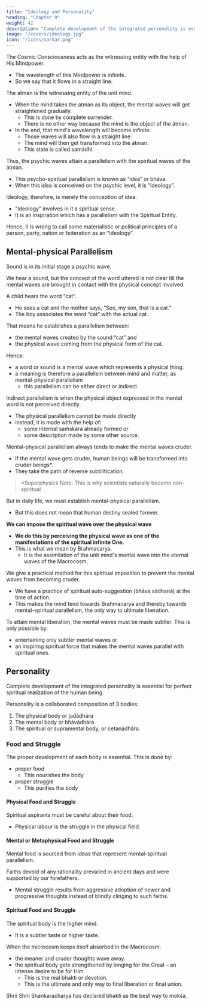 ```yaml
---
title: "Ideology and Personality"
heading: "Chapter 9"
weight: 42
description: "Complete development of the integrated personality is essential for perfect spiritual realization of the human being."
image: "/covers/ideology.jpg"
icon: "/icons/sarkar.png"
---
```



<!-- Psycho-Spiritual Parallelism -->

The Cosmic Consciousness acts as the witnessing entity with the help of His Mindpower<!-- Citishakti -->. 
- The wavelength of this Mindpower is infinite.
- So we say that it flows in a straight line. 

The atman is the witnessing entity of the unit mind.
- When the mind <!-- or manah --> takes the atman as its object, the mental waves will get straightened gradually.
  - This is done by complete surrender. 
  - There is no other way because the mind is the object of the átman. 
- In the end, that mind's wavelength will become infinite. 
  - Those waves will also flow in a straight line.
  - The mind will then get transformed into the átman. 
  - This state is called samádhi. 

Thus, the psychic waves attain a parallelism with the spiritual waves of the átman.
- This psycho-spiritual parallelism is known as “idea” or bháva. 
- When this idea is conceived on the psychic level, it is “ideology”.

Ideology, therefore, is merely the conception of idea.
- “Ideology” involves in it a spiritual sense. 
- It is an inspiration which has a parallelism with the Spiritual Entity.

Hence, it is wrong to call some materialistic or political principles of a person, party, nation or federation as an “ideology”. 


<!-- ## Sound and Meaning -->

## Mental-physical Parallelism 

Sound <!-- Shabda or --> is in its initial stage a psychic wave.   

<!-- Let us see what artha, or meaning, is. -->

We hear a sound, but the concept of the word uttered is not clear till the mental waves are brought in contact with the physical concept involved. 

A child hears the word “cat”. 
- He sees a cat and the mother says, “See, my son, that is a cat.”
- The boy associates the word “cat” with the actual cat.

That means he establishes a parallelism between:
- the mental waves created by the sound “cat” and
- the physical wave coming from the physical form of the cat. 

Hence:
- a word or sound is a <!-- psychic --> mental wave which represents a physical thing.
- a meaning is therefore a parallelism between mind and matter, as <!-- psycho-physical --> mental-physical parallelism 
  - this parallelism can be either direct or indirect.

<!-- is the meaning of a word which itself (the word) is .  -->

<!-- So psycho-spiritual parallelism is idea and psycho-physical parallelism is artha, or meaning. -->

Indirect parallelism is when the physical object expressed in the mental word<!--  (psychic wave) --> is not perceived directly. 
- The physical parallelism cannot be made directly
- Instead, it is made with the help of:
  - some internal saḿskára already formed or
  - some description made by some other source.

Mental-physical parallelism always tends to make the <!-- psychic --> mental waves cruder. 
- If the mental wave gets cruder, human beings will be transformed into cruder beings*. 
- They take the path of reverse subtilification. <!-- negative pratisaiṋcara --> <!-- and spiritual elevation will remain a dream. --> 

> *Superphysics Note: This is why scientists naturally become non-spiritual <!-- and why memorization tends to stifle spiritual growth -->



But in daily life, we must establish mental-physical parallelism. 
- But this does not mean that human destiny sealed forever. 

**We can impose <!-- have a supreme position of the --> the spiritual wave over the physical wave**
- **We do this by perceiving the physical wave as one of the manifestations of the spiritual infinite One.**
- This is what we mean by Brahmacarya.
  - It is the assimilation of the unit mind's mental wave into the eternal waves of the Macrocosm. 

We give a <!-- Ananda Marga lays down for the spiritual aspirant a --> practical method for this spiritual imposition to prevent the mental waves from becoming cruder. 
- We have a practice of spiritual auto-suggestion (bháva sádhaná) at the time of action. <!-- Ananda Marga -->
- This makes the mind tend towards Brahmacarya and thereby towards mental-spiritual parallelism, the only way to ultimate liberation. 

To attain mental liberation, the mental waves must be made subtler. This is only possible by:
- entertaining only subtler mental waves or
- an inspiring spiritual force that makes the mental waves parallel with spiritual ones.


## Personality

Complete development of the integrated personality is essential for perfect spiritual realization of the human being. 

Personality is a collaborated composition of 3 bodies:

1. The physical body or jad́ádhára
2. The mental body or bhávádhára
3. The spiritual or supramental body, or cetanádhára. 

<!-- Personality is  physical, metaphysical and spiritual bodies. So  -->


### Food and Struggle

The proper development of each body is essential. This is done by:
- proper food
  - This nourishes the body
- proper struggle
  - This purifies the body


#### Physical Food and Struggle

Spiritual aspirants must be careful about their food.
- Physical labour is the struggle in the physical field. <!--  or  helps in purifying the physical structure.  -->

#### Mental or Metaphysical Food and Struggle

<!-- The  body needs:
- physical and mental struggle
- mental food.  -->

Mental food is sourced from ideas that represent mental-spiritual parallelism. 

Faiths devoid of any rationality prevailed in ancient days and were supported by our forefathers.
- Mental struggle results from aggressive adoption of newer and progressive thoughts instead of blindly clinging to such faiths. 


#### Spiritual Food and Struggle

The spiritual body is the higher mind.
- It is a subtler taste or higher taste. 

When the microcosm keeps itself absorbed in the Macrocosm:
- the meaner and cruder thoughts wave away. 
- the spiritual body gets strengthened by longing for the Great – an intense desire to be for Him. 
  - This is the real bhakti or devotion. 
  - This is the ultimate and only way to final liberation or final union.

Shrii Shrii Shankaracharya has declared bhakti as the best way to mokśa.<!--  – the ultimate liberation: Mokśakárańa samagryáḿ bhaktireva gariiyasii. -->

<!-- 4 June 1959 -->